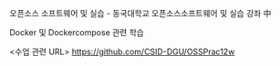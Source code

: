 오픈소스 소프트웨어 및 실습 - 동국대학교 오픈소스소프트웨어 및 실습 강좌 中

Docker 및 Dockercompose 관련 학습

<수업 관련 URL>
https://github.com/CSID-DGU/OSSPrac12w
